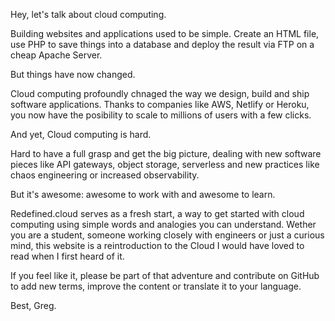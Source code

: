 Hey, let's talk about cloud computing.

Building websites and applications used to be simple. Create an HTML file, use PHP to save things into a database and deploy the result via FTP on a cheap Apache Server.

But things have now changed.

Cloud computing profoundly chnaged the way we design, build and ship software applications. Thanks to companies like AWS, Netlify or Heroku, you now have the posibility to scale to millions of users with a few clicks.

And yet, Cloud computing is hard.

Hard to have a full grasp and get the big picture, dealing with new software pieces like API gateways, object storage, serverless and new practices like chaos engineering or increased observability.

But it's awesome: awesome to work with and awesome to learn.

Redefined.cloud serves as a fresh start, a way to get started with cloud computing using simple words and analogies you can understand. Wether you are a student, someone working closely with engineers or just a curious mind, this website is a reintroduction to the Cloud I would have loved to read when I first heard of it.

If you feel like it, please be part of that adventure and contribute on GitHub to add new terms, improve the content or translate it to your language.

Best, Greg.
